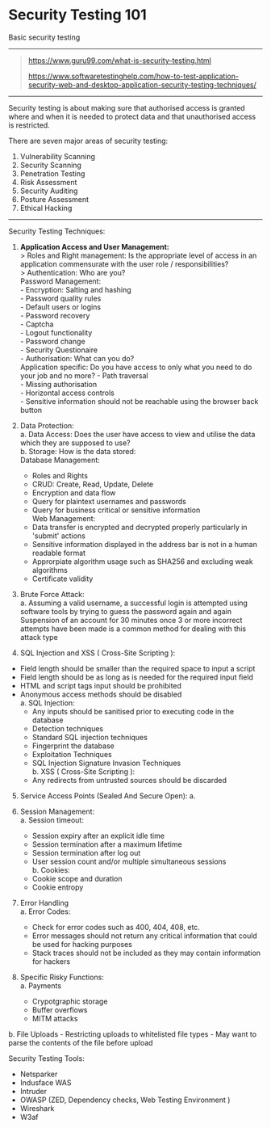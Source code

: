 # Security Testing 101
Basic security testing

---

> https://www.guru99.com/what-is-security-testing.html  
>
> https://www.softwaretestinghelp.com/how-to-test-application-security-web-and-desktop-application-security-testing-techniques/  

---

Security testing is about making sure that authorised access is granted where and when it is needed to protect data and that unauthorised access is restricted.<br>

There are seven major areas of security testing:<br>

  1. Vulnerability Scanning  
  2. Security Scanning  
  3. Penetration Testing  
  4. Risk Assessment  
  5. Security Auditing  
  6. Posture Assessment  
  7. Ethical Hacking  

---

Security Testing Techniques:<br>
  1. **Application Access and User Management:**<br>
    > Roles and Right management: Is the appropriate level of access in an application commensurate with the user role / responsibilities?<br>
    > Authentication: Who are you?<br>
        Password Management:  
          - Encryption: Salting and hashing  
          - Password quality rules  
          - Default users or logins  
          - Password recovery  
          - Captcha  
          - Logout functionality  
          - Password change  
          - Security Questionaire  
    - Authorisation: What can you do?<br>
        Application specific: Do you have access to only what you need to do your job and no more?
          - Path traversal  
          - Missing authorisation  
          - Horizontal access controls  
          - Sensitive information should not be reachable using the browser back button  
  
  2. Data Protection:  
    a. Data Access: Does the user have access to view and utilise the data which they are supposed to use?  
    b. Storage: How is the data stored:  
      Database Management:  
        - Roles and Rights  
        - CRUD: Create, Read, Update, Delete  
        - Encryption and data flow  
        - Query for plaintext usernames and passwords  
        - Query for business critical or sensitive information  
      Web Management:  
        - Data transfer is encrypted and decrypted properly particularly in 'submit' actions  
        - Sensitive information displayed in the address bar is not in a human readable format  
        - Approrpiate algorithm usage such as SHA256 and excluding weak algorithms  
        - Certificate validity  

3. Brute Force Attack:  
  a. Assuming a valid username, a successful login is attempted using software tools by trying to guess the password again and again  
    Suspension of an account for 30 minutes once 3 or more incorrect attempts have been made is a common method for dealing with this attack type  

4. SQL Injection and XSS ( Cross-Site Scripting ):  
  - Field length should be smaller than the required space to input a script  
  - Field length should be as long as is needed for the required input field  
  - HTML and script tags input should be prohibited  
  - Anonymous access methods should be disabled  
  a. SQL Injection:  
    - Any inputs should be sanitised prior to executing code in the database  
    - Detection techniques  
    - Standard SQL injection techniques  
    - Fingerprint the database  
    - Exploitation Techniques  
    - SQL Injection Signature Invasion Techniques  
  b. XSS ( Cross-Site Scripting ):  
    - Any redirects from untrusted sources should be discarded  

5. Service Access Points (Sealed And Secure Open):
  a.   
  
6. Session Management:  
  a. Session timeout:  
    - Session expiry after an explicit idle time  
    - Session termination after a maximum lifetime  
    - Session termination after log out  
    - User session count and/or multiple simultaneous sessions  
  b. Cookies:
    - Cookie scope and duration  
    - Cookie entropy  

7. Error Handling  
  a. Error Codes:  
    - Check for error codes such as 400, 404, 408, etc.  
    - Error messages should not return any critical information that could be used for hacking purposes  
    - Stack traces should not be included as they may contain information for hackers  

8. Specific Risky Functions:  
  a. Payments  
    - Crypotgraphic storage
    - Buffer overflows
    - MITM attacks
    
  b. File Uploads
    - Restricting uploads to whitelisted file types
    - May want to parse the contents of the file before upload

Security Testing Tools:
  - Netsparker
  - Indusface WAS
  - Intruder
  - OWASP (ZED, Dependency checks, Web Testing Environment )
  - Wireshark
  - W3af

